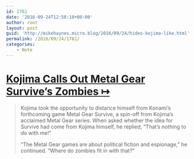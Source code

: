 ```yaml
---
id: 1761
date: '2016-09-24T12:58:10+00:00'
author: root
layout: post
guid: 'http://mikehaynes.micro.blog/2016/09/24/hideo-kojima-like.html'
permalink: /2016/09/24/1761/
categories:
    - Note
---
```


# [Kojima Calls Out Metal Gear Survive’s Zombies ↦](https://www.ign.com/articles/2016/09/18/kojima-calls-out-metal-gear-survives-zomibes)

> Kojima took the opportunity to distance himself from Konami’s forthcoming game Metal Gear Survive, a spin-off from Kojima’s acclaimed Metal Gear series. When asked whether the idea for Survive had come from Kojima himself, he replied, “That’s nothing to do with me!”
> 
>  “The Metal Gear games are about political fiction and espionage,” he continued. “Where do zombies fit in with that?”
